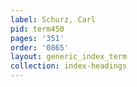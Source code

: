 ```yaml
---
label: Schurz, Carl
pid: term450
pages: '351'
order: '0865'
layout: generic_index_term
collection: index-headings
---
```

